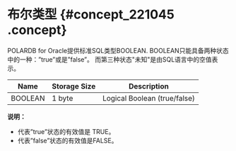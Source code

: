 # 布尔类型 {#concept_221045 .concept}

POLARDB for Oracle提供标准SQL类型BOOLEAN. BOOLEAN只能具备两种状态中的一种：”true”或是”false”。 而第三种状态"未知"是由SQL语言中的空值表示。

|Name|Storage Size|Description|
|----|------------|-----------|
|BOOLEAN|1 byte|Logical Boolean \(true/false\)|

**说明：** 

-   代表”true”状态的有效值是 TRUE。
-   代表”false”状态的有效值是FALSE。

